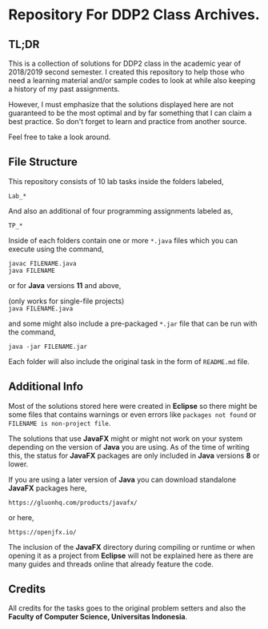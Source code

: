 # Repository For DDP2 Class Archives.

## TL;DR
This is a collection of solutions for DDP2 class in the academic year of 2018/2019 second semester. I created this repository to help those who need a learning material and/or sample codes to look at while also keeping a history of my past assignments.

However, I must emphasize that the solutions displayed here are not guaranteed to be the most optimal and by far something that I can claim a best practice. So don't forget to learn and practice from another source.

Feel free to take a look around.

## File Structure
This repository consists of 10 lab tasks inside the folders labeled,

```Lab_*```


And also an additional of four programming assignments labeled as,

```TP_*```

Inside of each folders contain one or more ```*.java``` files which you can execute using the command,

```javac FILENAME.java```<br>
```java FILENAME```

or for **Java** versions **11** and above,

(only works for single-file projects)<br>
```java FILENAME.java```

and some might also include a pre-packaged ```*.jar``` file that can be run with the command,

```java -jar FILENAME.jar```

Each folder will also include the original task in the form of ```README.md``` file.

## Additional Info
Most of the solutions stored here were created in **Eclipse** so there might be some files that contains warnings or even errors like ```packages not found``` or ```FILENAME is non-project file```.

The solutions that use **JavaFX** might or might not work on your system depending on the version of **Java** you are using. As of the time of writing this, the status for **JavaFX** packages are only included in **Java** versions **8** or lower.

If you are using a later version of **Java** you can download standalone **JavaFX** packages here,

```https://gluonhq.com/products/javafx/```

or here,

```https://openjfx.io/```

The inclusion of the **JavaFX** directory during compiling or runtime or when opening it as a project from **Eclipse** will not be explained here as there are many guides and threads online that already feature the code.

## Credits
All credits for the tasks goes to the original problem setters and also the **Faculty of Computer Science, Universitas Indonesia**.